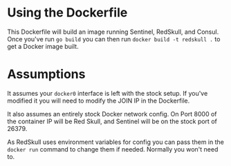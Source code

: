 # Using the Dockerfile

This Dockerfile will build an image running Sentinel, RedSkull, and
Consul. Once you've run `go build` you can then run `docker build -t
redskull .` to get a Docker image built. 


# Assumptions

It assumes your `docker0` interface is left with the stock setup. If
you've modified it you will need to modify the JOIN IP in the
Dockerfile.

It also assumes an entirely stock Docker network config. On Port 8000 of
the container IP will be Red Skull, and Sentinel will be on the stock
port of 26379.

As RedSkull uses environment variables for config you can pass them in
the `docker run` command to change them if needed. Normally you won't
need to.

